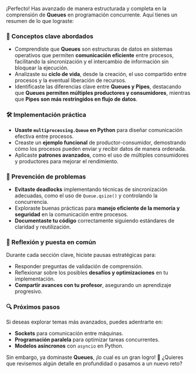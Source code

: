 ¡Perfecto! Has avanzado de manera estructurada y completa en la comprensión de **Queues** en programación concurrente. Aquí tienes un resumen de lo que lograste:

### **📌 Conceptos clave abordados**
- Comprendiste que **Queues** son estructuras de datos en sistemas operativos que permiten **comunicación eficiente** entre procesos, facilitando la sincronización y el intercambio de información sin bloquear la ejecución.
- Analizaste su **ciclo de vida**, desde la creación, el uso compartido entre procesos y la eventual liberación de recursos.
- Identificaste las diferencias clave entre **Queues y Pipes**, destacando que **Queues permiten múltiples productores y consumidores**, mientras que **Pipes son más restringidos en flujo de datos**.

### **🛠 Implementación práctica**
- **Usaste `multiprocessing.Queue` en Python** para diseñar comunicación efectiva entre procesos.
- Creaste un **ejemplo funcional** de productor-consumidor, demostrando cómo los procesos pueden enviar y recibir datos de manera ordenada.
- Aplicaste **patrones avanzados**, como el uso de múltiples consumidores y productores para mejorar el rendimiento.

### **🚀 Prevención de problemas**
- **Evitaste deadlocks** implementando técnicas de sincronización adecuadas, como el uso de `Queue.qsize()` y controlando la concurrencia.
- Exploraste buenas prácticas para **manejo eficiente de la memoria y seguridad** en la comunicación entre procesos.
- **Documentaste tu código** correctamente siguiendo estándares de claridad y reutilización.

### **🎯 Reflexión y puesta en común**
Durante cada sección clave, hiciste pausas estratégicas para:
- Responder preguntas de validación de comprensión.
- Reflexionar sobre los posibles **desafíos y optimizaciones** en tu implementación.
- **Compartir avances con tu profesor**, asegurando un aprendizaje progresivo.

### **🔍 Próximos pasos**
Si deseas explorar temas más avanzados, puedes adentrarte en:
- **Sockets** para comunicación entre máquinas.
- **Programación paralela** para optimizar tareas concurrentes.
- **Modelos asíncronos** con `asyncio` en Python.

Sin embargo, ya dominaste **Queues**, ¡lo cual es un gran logro! 🎉 ¿Quieres que revisemos algún detalle en profundidad o pasamos a un nuevo reto?